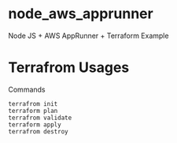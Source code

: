 # node_aws_apprunner

Node JS + AWS AppRunner + Terraform Example


# Terrafrom Usages
Commands

```
terrafrom init
terraform plan
terrafrom validate
terraform apply
terrafrom destroy
```
